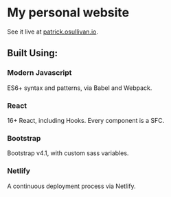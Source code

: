 # My personal website

See it live at [patrick.osullivan.io](http://patrick.osullivan.io).

## Built Using:

### Modern Javascript

ES6+ syntax and patterns, via Babel and Webpack.

### React

16+ React, including Hooks. Every component is a SFC.

### Bootstrap

Bootstrap v4.1, with custom sass variables.

### Netlify

A continuous deployment process via Netlify.
